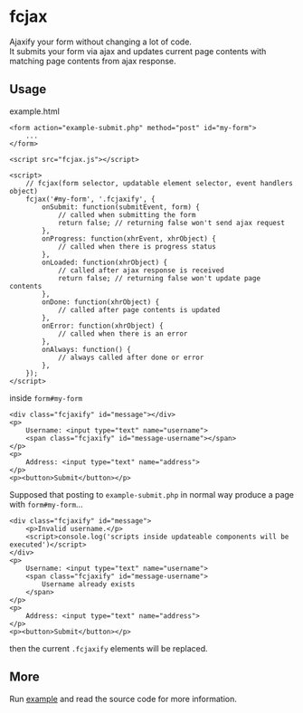 # fcjax

Ajaxify your form without changing a lot of code.  
It submits your form via ajax and updates current page contents with matching page contents from ajax response.

## Usage

example.html
```
<form action="example-submit.php" method="post" id="my-form">
    ...
</form>

<script src="fcjax.js"></script>

<script>
    // fcjax(form selector, updatable element selector, event handlers object)
    fcjax('#my-form', '.fcjaxify', {
        onSubmit: function(submitEvent, form) {
            // called when submitting the form
            return false; // returning false won't send ajax request
        },
        onProgress: function(xhrEvent, xhrObject) {
            // called when there is progress status
        },
        onLoaded: function(xhrObject) {
            // called after ajax response is received
            return false; // returning false won't update page contents
        },
        onDone: function(xhrObject) {
            // called after page contents is updated
        },
        onError: function(xhrObject) {
            // called when there is an error
        },
        onAlways: function() {
            // always called after done or error
        },
    });
</script>
```

inside `form#my-form`
```
<div class="fcjaxify" id="message"></div>
<p>
    Username: <input type="text" name="username">
    <span class="fcjaxify" id="message-username"></span>
</p>
<p>
    Address: <input type="text" name="address">
</p>
<p><button>Submit</button></p>
```

Supposed that posting to `example-submit.php` in normal way produce a page with `form#my-form`...
```
<div class="fcjaxify" id="message">
    <p>Invalid username.</p>
    <script>console.log('scripts inside updateable components will be executed')</script>
</div>
<p>
    Username: <input type="text" name="username">
    <span class="fcjaxify" id="message-username">
        Username already exists
    </span>
</p>
<p>
    Address: <input type="text" name="address">
</p>
<p><button>Submit</button></p>
```
then the current `.fcjaxify` elements will be replaced.

## More

Run [example](https://rawgit.com/sumartoyo/fcjax/master/example.html) and read the source code for more information.
